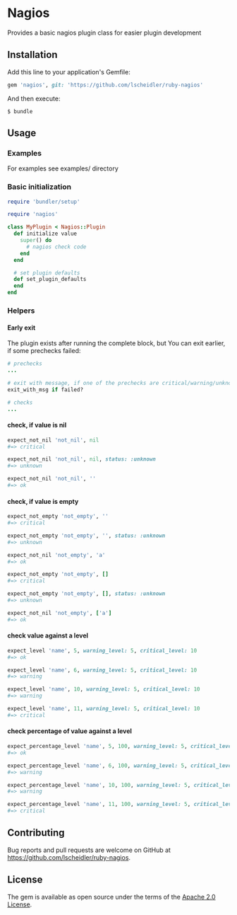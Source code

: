 # Nagios

Provides a basic nagios plugin class for easier plugin development

## Installation

Add this line to your application's Gemfile:

```ruby
gem 'nagios', git: 'https://github.com/lscheidler/ruby-nagios'
```

And then execute:

    $ bundle

## Usage

### Examples

For examples see examples/ directory

### Basic initialization
```ruby
require 'bundler/setup'

require 'nagios'

class MyPlugin < Nagios::Plugin
  def initialize value
    super() do
      # nagios check code
    end
  end

  # set plugin defaults
  def set_plugin_defaults
  end
end
```

### Helpers

#### Early exit

The plugin exists after running the complete block, but You can exit earlier, if some prechecks failed:

```ruby
# prechecks
...

# exit with message, if one of the prechecks are critical/warning/unknown
exit_with_msg if failed?

# checks
...
```

#### check, if value is nil

```ruby
expect_not_nil 'not_nil', nil
#=> critical

expect_not_nil 'not_nil', nil, status: :unknown
#=> unknown

expect_not_nil 'not_nil', ''
#=> ok
```

#### check, if value is empty

```ruby
expect_not_empty 'not_empty', ''
#=> critical

expect_not_empty 'not_empty', '', status: :unknown
#=> unknown

expect_not_nil 'not_empty', 'a'
#=> ok

expect_not_empty 'not_empty', []
#=> critical

expect_not_empty 'not_empty', [], status: :unknown
#=> unknown

expect_not_nil 'not_empty', ['a']
#=> ok
```

#### check value against a level

```ruby
expect_level 'name', 5, warning_level: 5, critical_level: 10
#=> ok

expect_level 'name', 6, warning_level: 5, critical_level: 10
#=> warning

expect_level 'name', 10, warning_level: 5, critical_level: 10
#=> warning

expect_level 'name', 11, warning_level: 5, critical_level: 10
#=> critical
```

#### check percentage of value against a level

```ruby
expect_percentage_level 'name', 5, 100, warning_level: 5, critical_level: 10
#=> ok

expect_percentage_level 'name', 6, 100, warning_level: 5, critical_level: 10
#=> warning

expect_percentage_level 'name', 10, 100, warning_level: 5, critical_level: 10
#=> warning

expect_percentage_level 'name', 11, 100, warning_level: 5, critical_level: 10
#=> critical
```

## Contributing

Bug reports and pull requests are welcome on GitHub at https://github.com/lscheidler/ruby-nagios.


## License

The gem is available as open source under the terms of the [Apache 2.0 License](http://opensource.org/licenses/Apache-2.0).

